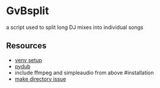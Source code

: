 # GvBsplit
a script used to split long DJ mixes into individual songs

## Resources
- [venv setup](https://stackoverflow.com/questions/43069780/how-to-create-virtual-env-with-python-3)
- [pydub](https://github.com/jiaaro/pydub)
- include ffmpeg and simpleaudio from above #installation
- [make directory issue](https://stackoverflow.com/questions/61286301/pydub-cant-save-file-in-a-different-directory-properly)
